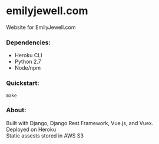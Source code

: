 # emilyjewell.com
Website for EmilyJewell.com

### Dependencies:
- Heroku CLI
- Python 2.7
- Node/npm

### Quickstart:  
```
make
```

### About:
Built with Django, Django Rest Framework, Vue.js, and Vuex.  
Deployed on Heroku  
Static assests stored in AWS S3  
